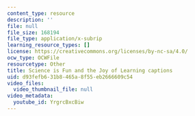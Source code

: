 ```yaml
---
content_type: resource
description: ''
file: null
file_size: 168194
file_type: application/x-subrip
learning_resource_types: []
license: https://creativecommons.org/licenses/by-nc-sa/4.0/
ocw_type: OCWFile
resourcetype: Other
title: Science is Fun and the Joy of Learning captions
uid: d93fefb6-31b8-465a-8f55-eb2666609c54
video_files:
  video_thumbnail_file: null
video_metadata:
  youtube_id: YrgrcBxcBiw
---
```

